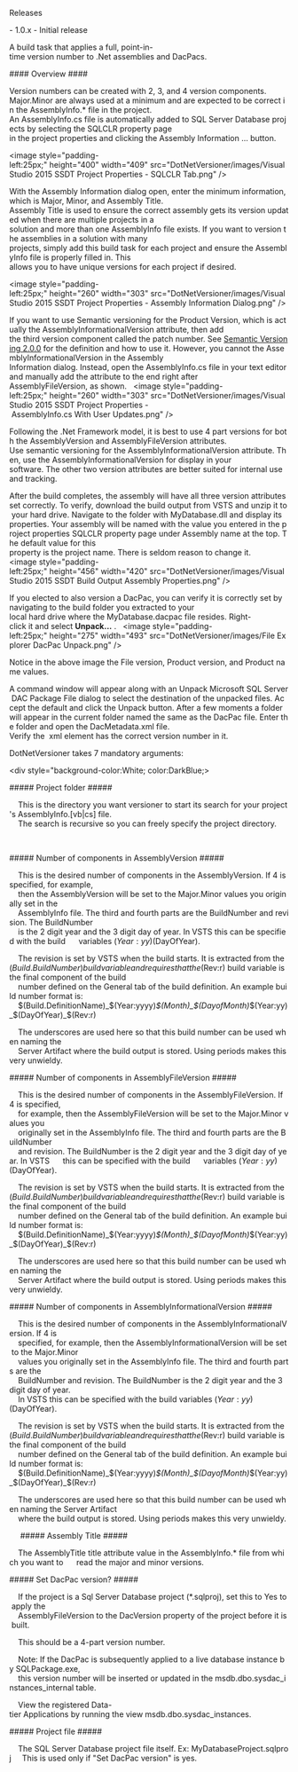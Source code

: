 Releases
 
- 1.0.x - Initial release
 
 
A build task that applies a full, point-in-time version number to .Net assemblies and DacPacs.
 
#### Overview ####
 
Version numbers can be created with 2, 3, and 4 version components.  
Major.Minor are always used at a minimum and are expected to be correct in the AssemblyInfo.* file in the project. 
An AssemblyInfo.cs file is automatically added to SQL Server Database projects by selecting the SQLCLR property page 
in the project properties and clicking the Assembly Information ... button.
 
<image style="padding-left:25px;" height="400" width="409" src="DotNetVersioner/images/Visual Studio 2015 SSDT Project Properties - SQLCLR Tab.png" />
 
With the Assembly Information dialog open, enter the minimum information, which is Major, Minor, and Assembly Title. 
Assembly Title is used to ensure the correct assembly gets its version updated when there are multiple projects in a 
solution and more than one AssemblyInfo file exists. If you want to version the assemblies in a solution with many 
projects, simply add this build task for each project and ensure the AssemblyInfo file is properly filled in. This 
allows you to have unique versions for each project if desired.  
 
<image style="padding-left:25px;" height="260" width="303" src="DotNetVersioner/images/Visual Studio 2015 SSDT Project Properties - Assembly Information Dialog.png" />
 
If you want to use Semantic versioning for the Product Version, which is actually the AssemblyInformationalVersion attribute, then add  the third version component called the patch number. See [Semantic Versioning 2.0.0](http://semver.org/) for the definition and how to use it. However, you cannot the AssemblyInformationalVersion in the Assembly  Information dialog. Instead, open the AssemblyInfo.cs file in your text editor and manually add the attribute to the end right after  AssemblyFileVersion, as shown.  
<image style="padding-left:25px;" height="260" width="303" src="DotNetVersioner/images/Visual Studio 2015 SSDT Project Properties - AssemblyInfo.cs With User Updates.png" />
 
 
 
Following the .Net Framework model, it is best to use 4 part versions for both the AssemblyVersion and AssemblyFileVersion attributes.  Use semantic versioning for the AssemblyInformationalVersion attribute. Then, use the AssemblyInformationalVersion for display in your  software. The other two version attributes are better suited for internal use and tracking.  
 
After the build completes, the assembly will have all three version attributes set correctly. To verify, download the build output from VSTS and unzip it to your hard drive. Navigate to the folder with MyDatabase.dll and display its properties. Your assembly will be named with the value you entered in the project properties SQLCLR property page under Assembly name at the top. The default value for this  property is the project name. There is seldom reason to change it.  
<image style="padding-left:25px;" height="456" width="420" src="DotNetVersioner/images/Visual Studio 2015 SSDT Build Output Assembly Properties.png" />
 
If you elected to also version a DacPac, you can verify it is correctly set by navigating to the build folder you extracted to your  local hard drive where the MyDatabase.dacpac file resides. Right-click it and select <b>Unpack...</b> .  
<image style="padding-left:25px;" height="275" width="493" src="DotNetVersioner/images/File Explorer DacPac Unpack.png" />  
 
Notice in the above image the File version, Product version, and Product name values.  
 
A command window will appear along with an Unpack Microsoft SQL Server DAC Package File dialog to select the destination of the unpacked files. Accept the default and click the Unpack button. After a few moments a folder will appear in the current folder named the same as the DacPac file. Enter the folder and open the DacMetadata.xml file. 
Verify the <DacVersion> xml element has the correct version number in it.  
 
 
 
 
 
DotNetVersioner takes 7 mandatory arguments:
 
<div style="background-color:White; color:DarkBlue;>
 
##### Project folder #####
 
 
 
    This is the directory you want versioner to start its search for your project's AssemblyInfo.[vb|cs] file. 
    The search is recursive so you can freely specify the project directory.
 
   

##### Number of components in AssemblyVersion #####
 
 
    This is the desired number of components in the AssemblyVersion. If 4 is specified, for example, 
    then the AssemblyVersion will be set to the Major.Minor values you originally set in the 
    AssemblyInfo file. The third and fourth parts are the BuildNumber and revision. The BuildNumber 
    is the 2 digit year and the 3 digit day of year. In VSTS this can be specified with the build 
    variables $(Year:yy)$(DayOfYear).
 
    The revision is set by VSTS when the build starts. It is extracted from the $(Build.BuildNumber) 
    build variable and requires that the $(Rev:r) build variable is the final component of the build 
    number defined on the General tab of the build definition. An example build number format is:
 
    $(Build.DefinitionName)_$(Year:yyyy)_$(Month)_$(DayofMonth)_$(Year:yy)_$(DayOfYear)_$(Rev:r)
 
    The underscores are used here so that this build number can be used when naming the 
    Server Artifact where the build output is stored. Using periods makes this very unwieldy.
 
 

##### Number of components in AssemblyFileVersion #####
 
 
 
    This is the desired number of components in the AssemblyFileVersion. If 4 is specified, 
    for example, then the AssemblyFileVersion will be set to the Major.Minor values you 
    originally set in the AssemblyInfo file. The third and fourth parts are the BuildNumber 
    and revision. The BuildNumber is the 2 digit year and the 3 digit day of year. In VSTS 
    this can be specified with the build 
    variables $(Year:yy)$(DayOfYear).
 
    The revision is set by VSTS when the build starts. It is extracted from the $(Build.BuildNumber) 
    build variable and requires that the $(Rev:r) build variable is the final component of the build 
    number defined on the General tab of the build definition. An example build number format is:
 
    $(Build.DefinitionName)_$(Year:yyyy)_$(Month)_$(DayofMonth)_$(Year:yy)_$(DayOfYear)_$(Rev:r)
 
    The underscores are used here so that this build number can be used when naming the 
    Server Artifact where the build output is stored. Using periods makes this very unwieldy.
 
 

##### Number of components in AssemblyInformationalVersion #####
 
 
 
    This is the desired number of components in the AssemblyInformationalVersion. If 4 is 
    specified, for example, then the AssemblyInformationalVersion will be set to the Major.Minor 
    values you originally set in the AssemblyInfo file. The third and fourth parts are the 
    BuildNumber and revision. The BuildNumber is the 2 digit year and the 3 digit day of year. 
    In VSTS this can be specified with the build variables $(Year:yy)$(DayOfYear).
 
    The revision is set by VSTS when the build starts. It is extracted from the $(Build.BuildNumber) 
    build variable and requires that the $(Rev:r) build variable is the final component of the build 
    number defined on the General tab of the build definition. An example build number format is:
 
    $(Build.DefinitionName)_$(Year:yyyy)_$(Month)_$(DayofMonth)_$(Year:yy)_$(DayOfYear)_$(Rev:r)
 
    The underscores are used here so that this build number can be used when naming the Server Artifact 
    where the build output is stored. Using periods makes this very unwieldy.
 
 
 
    
##### Assembly Title #####
 
 
 
    The AssemblyTitle title attribute value in the AssemblyInfo.* file from which you want to 
    read the major and minor versions.
 
 

##### Set DacPac version? #####
 
 
 
    If the project is a Sql Server Database project (*.sqlproj), set this to Yes to apply the 
    AssemblyFileVersion to the DacVersion property of the project before it is built.
 
    This should be a 4-part version number.
 
    Note: If the DacPac is subsequently applied to a live database instance by SQLPackage.exe, 
    this version number will be inserted or updated in the msdb.dbo.sysdac_instances_internal table.
 
    View the registered Data-tier Applications by running the view msdb.dbo.sysdac_instances.
 
 

##### Project file #####
 
 
 
    The SQL Server Database project file itself. Ex: MyDatabaseProject.sqlproj
    This is used only if "Set DacPac version" is yes.

</div>
